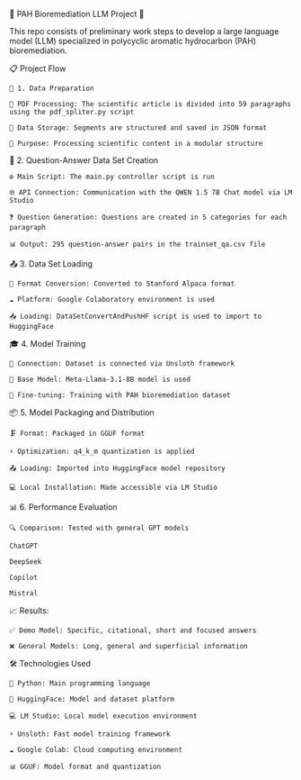 🧬 PAH Bioremediation LLM Project 🤖

This repo consists of preliminary work steps to develop a large language model (LLM) specialized in polycyclic aromatic hydrocarbon (PAH) bioremediation.


📋 Project Flow
    
    🔄 1. Data Preparation
    
    📄 PDF Processing: The scientific article is divided into 59 paragraphs using the pdf_spliter.py script
    
    💾 Data Storage: Segments are structured and saved in JSON format
    
    🎯 Purpose: Processing scientific content in a modular structure


🤖 2. Question-Answer Data Set Creation
    
    ⚙️ Main Script: The main.py controller script is run
    
    🌐 API Connection: Communication with the QWEN 1.5 7B Chat model via LM Studio
    
    ❓ Question Generation: Questions are created in 5 categories for each paragraph
    
    📊 Output: 295 question-answer pairs in the trainset_qa.csv file


📤 3. Data Set Loading
    
    🔄 Format Conversion: Converted to Stanford Alpaca format
    
    ☁️ Platform: Google Colaboratory environment is used
    
    📥 Loading: DataSetConvertAndPushHF script is used to import to HuggingFace


🎓 4. Model Training
    
    🔗 Connection: Dataset is connected via Unsloth framework
    
    🤖 Base Model: Meta-Llama-3.1-8B model is used
    
    🎯 Fine-tuning: Training with PAH bioremediation dataset


📦 5. Model Packaging and Distribution
    
    🗜️ Format: Packaged in GGUF format
    
    ⚡ Optimization: q4_k_m quantization is applied
    
    📤 Loading: Imported into HuggingFace model repository
    
    💻 Local Installation: Made accessible via LM Studio


📊 6. Performance Evaluation
    
    🔍 Comparison: Tested with general GPT models
    
    ChatGPT 
    
    DeepSeek 
    
    Copilot 
    
    Mistral 


📈 Results:
    
    ✅ Demo Model: Specific, citational, short and focused answers
    
    ❌ General Models: Long, general and superficial information


🛠️ Technologies Used
    
    🐍 Python: Main programming language
    
    🤗 HuggingFace: Model and dataset platform
   
    💻 LM Studio: Local model execution environment
    
    ⚡ Unsloth: Fast model training framework
    
    ☁️ Google Colab: Cloud computing environment
    
    📊 GGUF: Model format and quantization
